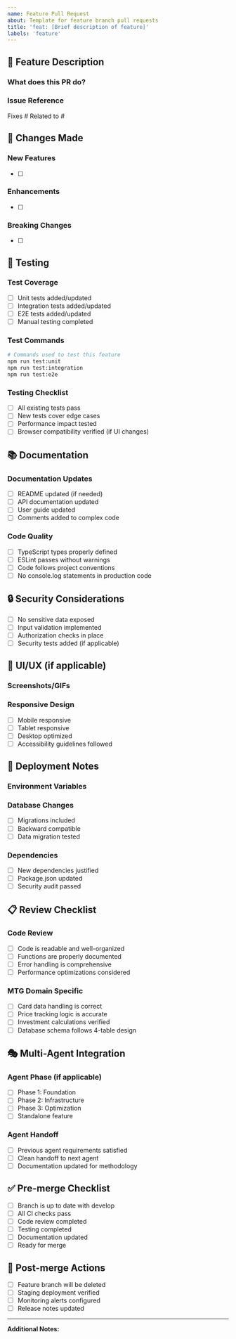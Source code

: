 ```yaml
---
name: Feature Pull Request
about: Template for feature branch pull requests
title: 'feat: [Brief description of feature]'
labels: 'feature'
---
```


## 🎯 Feature Description

### **What does this PR do?**
<!-- Brief description of the feature or enhancement -->

### **Issue Reference**
Fixes #<!-- issue number -->
Related to #<!-- related issue numbers -->

## 🔄 Changes Made

### **New Features**
- [ ] <!-- List new features added -->

### **Enhancements**
- [ ] <!-- List improvements to existing features -->

### **Breaking Changes**
- [ ] <!-- List any breaking changes (if none, remove this section) -->

## 🧪 Testing

### **Test Coverage**
- [ ] Unit tests added/updated
- [ ] Integration tests added/updated  
- [ ] E2E tests added/updated
- [ ] Manual testing completed

### **Test Commands**
```bash
# Commands used to test this feature
npm run test:unit
npm run test:integration
npm run test:e2e
```

### **Testing Checklist**
- [ ] All existing tests pass
- [ ] New tests cover edge cases
- [ ] Performance impact tested
- [ ] Browser compatibility verified (if UI changes)

## 📚 Documentation

### **Documentation Updates**
- [ ] README updated (if needed)
- [ ] API documentation updated
- [ ] User guide updated
- [ ] Comments added to complex code

### **Code Quality**
- [ ] TypeScript types properly defined
- [ ] ESLint passes without warnings
- [ ] Code follows project conventions
- [ ] No console.log statements in production code

## 🔒 Security Considerations

- [ ] No sensitive data exposed
- [ ] Input validation implemented
- [ ] Authorization checks in place
- [ ] Security tests added (if applicable)

## 📱 UI/UX (if applicable)

### **Screenshots/GIFs**
<!-- Add before/after screenshots or demo GIFs -->

### **Responsive Design**
- [ ] Mobile responsive
- [ ] Tablet responsive  
- [ ] Desktop optimized
- [ ] Accessibility guidelines followed

## 🚀 Deployment Notes

### **Environment Variables**
<!-- List any new environment variables needed -->

### **Database Changes**
- [ ] Migrations included
- [ ] Backward compatible
- [ ] Data migration tested

### **Dependencies**
- [ ] New dependencies justified
- [ ] Package.json updated
- [ ] Security audit passed

## 📋 Review Checklist

### **Code Review**
- [ ] Code is readable and well-organized
- [ ] Functions are properly documented
- [ ] Error handling is comprehensive
- [ ] Performance optimizations considered

### **MTG Domain Specific**
- [ ] Card data handling is correct
- [ ] Price tracking logic is accurate
- [ ] Investment calculations verified
- [ ] Database schema follows 4-table design

## 🎭 Multi-Agent Integration

### **Agent Phase** (if applicable)
- [ ] Phase 1: Foundation
- [ ] Phase 2: Infrastructure  
- [ ] Phase 3: Optimization
- [ ] Standalone feature

### **Agent Handoff**
- [ ] Previous agent requirements satisfied
- [ ] Clean handoff to next agent
- [ ] Documentation updated for methodology

## ✅ Pre-merge Checklist

- [ ] Branch is up to date with develop
- [ ] All CI checks pass
- [ ] Code review completed
- [ ] Testing completed
- [ ] Documentation updated
- [ ] Ready for merge

## 🔄 Post-merge Actions

- [ ] Feature branch will be deleted
- [ ] Staging deployment verified
- [ ] Monitoring alerts configured
- [ ] Release notes updated

---

**Additional Notes:**
<!-- Add any additional context, concerns, or information for reviewers -->